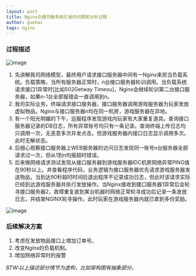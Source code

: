 ```yaml
---
layout: post
title: Nginx负载均衡系统引发的问题和分析过程
author: guohai
tags: nginx
---
```

### 过程描述

 ![image](http://guohai163.github.io/doc-pic/2016-04-01-nginx-load-balancing/architecture.png)
 
 
1. 先讲解我司网络模型，最终用户请求接口服务器中间有一Nginx来担当负载系统。负载策略，当所有服务器正常时，n台接口服务器轮训调用。当负载系统请求接口1异常时[比如502Getway Timeou]，Nginx会继续轮训第二台接口服务器，如果n-1台全部报错会一直调用到n。
2. 我司实际业务，终端请求接口服务器，接口服务器调用游戏服务器为玩家发放虚拟物品。Nginx与接口服务器n均在同一机房，游戏服务器在异地。
3. 有一个阳光明媚的下午，巡服程序发现游戏内玩家有大家重复道具。查询接口服务器记录的DB日志，所有异常账号均只有一条记录。查询终端上传日志均只调用一次，无恶意多次并发点击。但游戏服务器内接口日志显示调用多次。此时无解状态。
4. 后细心观察接口服务器上WEB服务器的访问日志发现同一账号n台服务器全部请求过一次，但从1到n均报超时错误。
5. 后来做网络请求测试发现从接口服务器到游戏服务器IDC机房网络异常PING值在90秒以上。并查看程序代码，业务逻辑为接口服务器优先请求游戏服务器发送物品，当到达90秒超时时间后退出程序不记录成功日志，但此时该请求实际已经到达游戏服务器并执行发放操作。当Nginx接收到接口服务器1异常后会轮寻接口服务器2，故障重复直到某台机器时网络正常轮寻成功后记录一条发放日志，并结束NGINX轮寻操作。此时玩家在游戏服务器内就已拿到多份奖励。

 ![image](http://guohai163.github.io/doc-pic/2016-04-01-nginx-load-balancing/timing.png)

### 后续解决方案
1. 考虑在发放物品接口上增加订单号。
2. 改变Nginx的负载机制。
3. 增加网络异常时的报警


*BTW:以上描述部分情节为虚构，比如架构图有抽象部分。*
